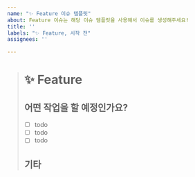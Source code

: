 ```yaml
---
name: "✨ Feature 이슈 템플릿"
about: Feature 이슈는 해당 이슈 템플릿을 사용해서 이슈를 생성해주세요!
title: ''
labels: "✨ Feature, 시작 전"
assignees: ''

---
```


># ✨ Feature
>## 어떤 작업을 할 예정인가요?
>- [ ] todo
>- [ ] todo
>- [ ] todo
>## 기타
